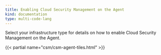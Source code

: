 ```yaml
---
title: Enabling Cloud Security Management on the Agent
kind: documentation
type: multi-code-lang
---
```


Select your infrastructure type for details on how to enable Cloud Security Management on the Agent.

{{< partial name="csm/csm-agent-tiles.html" >}}